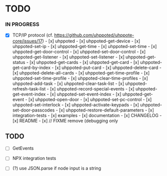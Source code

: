 # TODO

### IN PROGRESS

- [x] TCP/IP protocol (cf. https://github.com/uhppoted/uhppote-core/issues/17)
      - [x] uhppoted
      - [x] uhppoted-get-device
      - [x] uhppoted-set-ip
      - [x] uhppoted-get-time
      - [x] uhppoted-set-time
      - [x] uhppoted-get-door-control
      - [x] uhppoted-set-door-control
      - [x] uhppoted-get-listener
      - [x] uhppoted-set-listener
      - [x] uhppoted-get-status
      - [x] uhppoted-get-cards
      - [x] uhppoted-get-card
      - [x] uhppoted-get-card-by-index
      - [x] uhppoted-put-card
      - [x] uhppoted-delete-card
      - [x] uhppoted-delete-all-cards
      - [x] uhppoted-get-time-profile
      - [x] uhppoted-set-time-profile
      - [x] uhppoted-clear-time-profiles
      - [x] uhppoted-add-task
      - [x] uhppoted-clear-task-list
      - [x] uhppoted-refresh-task-list
      - [x] uhppoted-record-special-events
      - [x] uhppoted-get-event-index
      - [x] uhppoted-set-event-index
      - [x] uhppoted-get-event
      - [x] uhppoted-open-door
      - [x] uhppoted-set-pc-control
      - [x] uhppoted-set-interlock
      - [x] uhppoted-activate-keypads
      - [x] uhppoted-set-door-passcodes
      - [x] uhppoted-restore-default-parameters
      - [x] integration-tests
      - [x] examples
      - [x] documentation
      - [x] CHANGELOG
      - [x] README
      - [x] // FIXME remove (debugging only

## TODO

- [ ] GetEvents
- [ ] NPX integration tests
- [ ] (?) use JSON.parse if node input is a string

